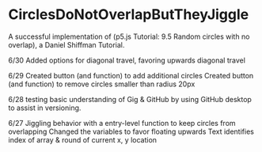 # CirclesDoNotOverlapButTheyJiggle
A successful implementation of (p5.js Tutorial: 9.5 Random circles with no overlap),
a Daniel Shiffman Tutorial.  

6/30
Added options for diagonal travel, favoring upwards diagonal travel


6/29
Created button (and function) to add additional circles
Created button (and function) to remove circles smaller than radius 20px

6/28
testing basic understanding of Gig & GitHub by using GitHub desktop to assist in versioning.

6/27
Jiggling behavior with a entry-level function to keep circles from overlapping
Changed the variables to favor floating upwards
Text identifies index of array & round of current x, y location
